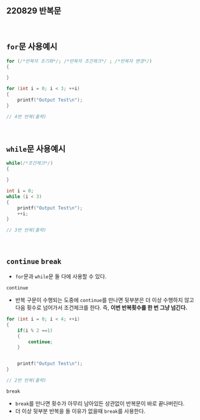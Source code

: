 ## 220829 반복문

<br/>

## `for`문 사용예시
```cpp
for (/*반복자 초기화*/; /*반복자 조건체크*/ ; /*반복자 변경*/)
{

}
```

```cpp
for (int i = 0; i < 3; ++i)
{
	printf("Output Test\n");
}

// 4번 반복(출력)
```

<br/>

## `while`문 사용예시
```cpp
while(/*조건체크*/)
{

}
```

```cpp
int i = 0;
while (i < 3)
{
	printf("Output Test\n");
	++i;
}

// 3번 반복(출력)
```
<br/>

## `continue` `break`
* `for`문과 `while`문 둘 다에 사용할 수 있다. 

`continue`
* 반복 구문이 수행되는 도중에 `continue`를 만나면 뒷부분은 더 이상 수행하지 않고 다음 횟수로 넘어가서 조건체크를 한다. 즉, **이번 반복횟수를 한 번 그냥 넘긴다.** 
```cpp
for (int i = 0; i < 4; ++i)
{
    if(i % 2 ==1)
    {
        continue;
    }


	printf("Output Test\n");
}

// 2번 반복(출력)
```

`break`
* `break`를 만나면 횟수가 아무리 남아있든 상관없이 반복문이 바로 끝나버린다.
* 더 이상 뒷부분 반복을 돌 이유가 없을때 `break`를 사용한다.

